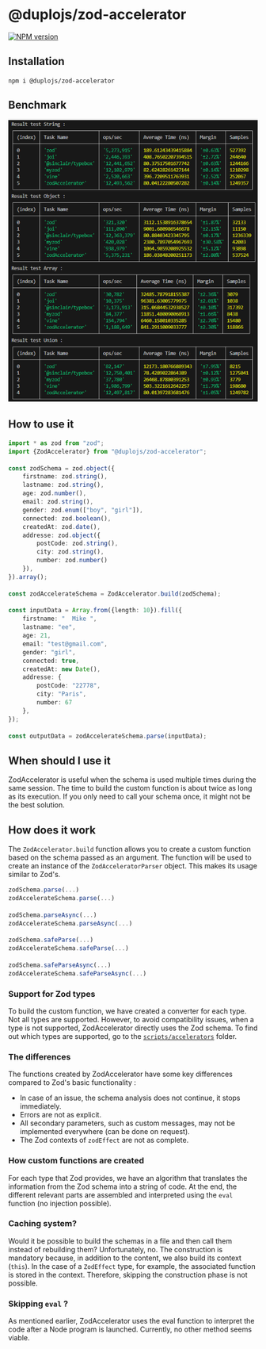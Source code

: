 # @duplojs/zod-accelerator
[![NPM version](https://img.shields.io/npm/v/@duplojs/zod-accelerator)](https://www.npmjs.com/package/@duplojs/zod-accelerator)

## Installation
```
npm i @duplojs/zod-accelerator
```

## Benchmark
![Benchmarck result](/benchmarck-result.png)

## How to use it
```ts
import * as zod from "zod";
import {ZodAccelerator} from "@duplojs/zod-accelerator";

const zodSchema = zod.object({
    firstname: zod.string(),
    lastname: zod.string(),
    age: zod.number(),
    email: zod.string(),
    gender: zod.enum(["boy", "girl"]),
    connected: zod.boolean(),
    createdAt: zod.date(),
    addresse: zod.object({
        postCode: zod.string(),
        city: zod.string(),
        number: zod.number()
    }),
}).array();

const zodAccelerateSchema = ZodAccelerator.build(zodSchema);

const inputData = Array.from({length: 10}).fill({
    firstname: "  Mike ",
    lastname: "ee",
    age: 21,
    email: "test@gmail.com",
    gender: "girl",
    connected: true,
    createdAt: new Date(),
    addresse: {
        postCode: "22778",
        city: "Paris",
        number: 67
    },
});

const outputData = zodAccelerateSchema.parse(inputData);
```

## When should I use it
ZodAccelerator is useful when the schema is used multiple times during the same session. The time to build the custom function is about twice as long as its execution. If you only need to call your schema once, it might not be the best solution.

## How does it work
The `ZodAccelerator.build` function allows you to create a custom function based on the schema passed as an argument. The function will be used to create an instance of the `ZodAcceleratorParser` object. This makes its usage similar to Zod's.

```ts
zodSchema.parse(...)
zodAccelerateSchema.parse(...)

zodSchema.parseAsync(...)
zodAccelerateSchema.parseAsync(...)

zodSchema.safeParse(...)
zodAccelerateSchema.safeParse(...)

zodSchema.safeParseAsync(...)
zodAccelerateSchema.safeParseAsync(...)
```

### Support for Zod types
To build the custom function, we have created a converter for each type. Not all types are supported. However, to avoid compatibility issues, when a type is not supported, ZodAccelerator directly uses the Zod schema. To find out which types are supported, go to the [`scripts/accelerators`](./scripts/accelerators/) folder.

### The differences
The functions created by ZodAccelerator have some key differences compared to Zod's basic functionality :
- In case of an issue, the schema analysis does not continue, it stops immediately.
- Errors are not as explicit.
- All secondary parameters, such as custom messages, may not be implemented everywhere (can be done on request).
- The Zod contexts of `zodEffect` are not as complete.

### How custom functions are created
For each type that Zod provides, we have an algorithm that translates the information from the Zod schema into a string of code. At the end, the different relevant parts are assembled and interpreted using the `eval` function (no injection possible).

### Caching system?
Would it be possible to build the schemas in a file and then call them instead of rebuilding them? Unfortunately, no. The construction is mandatory because, in addition to the content, we also build its context (`this`). In the case of a `ZodEffect` type, for example, the associated function is stored in the context. Therefore, skipping the construction phase is not possible.

### Skipping `eval` ?
As mentioned earlier, ZodAccelerator uses the eval function to interpret the code after a Node program is launched. Currently, no other method seems viable.